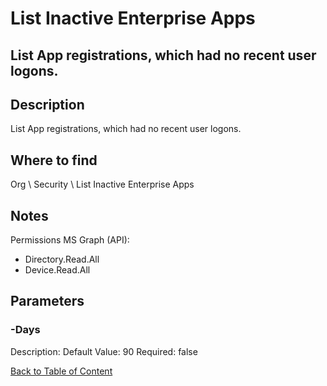 # List Inactive Enterprise Apps

## List App registrations, which had no recent user logons.

## Description
List App registrations, which had no recent user logons.

## Where to find
Org \ Security \ List Inactive Enterprise Apps

## Notes
Permissions
MS Graph (API):
- Directory.Read.All
- Device.Read.All

## Parameters
### -Days
Description: 
Default Value: 90
Required: false


[Back to Table of Content](../../../README.md)

